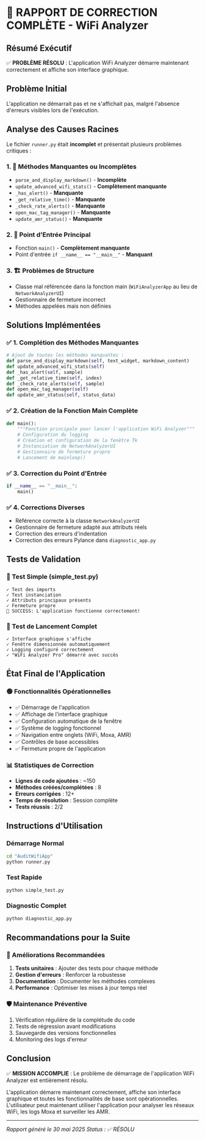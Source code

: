 # 🎉 RAPPORT DE CORRECTION COMPLÈTE - WiFi Analyzer

## Résumé Exécutif
✅ **PROBLÈME RÉSOLU** : L'application WiFi Analyzer démarre maintenant correctement et affiche son interface graphique.

## Problème Initial
L'application ne démarrait pas et ne s'affichait pas, malgré l'absence d'erreurs visibles lors de l'exécution.

## Analyse des Causes Racines
Le fichier `runner.py` était **incomplet** et présentait plusieurs problèmes critiques :

### 1. 🔧 Méthodes Manquantes ou Incomplètes
- `parse_and_display_markdown()` - **Incomplète**
- `update_advanced_wifi_stats()` - **Complètement manquante**
- `_has_alert()` - **Manquante**
- `_get_relative_time()` - **Manquante**
- `_check_rate_alerts()` - **Manquante**
- `open_mac_tag_manager()` - **Manquante**
- `update_amr_status()` - **Manquante**

### 2. 🚪 Point d'Entrée Principal
- Fonction `main()` - **Complètement manquante**
- Point d'entrée `if __name__ == "__main__"` - **Manquant**

### 3. 🏗️ Problèmes de Structure
- Classe mal référencée dans la fonction main (`WiFiAnalyzerApp` au lieu de `NetworkAnalyzerUI`)
- Gestionnaire de fermeture incorrect
- Méthodes appelées mais non définies

## Solutions Implémentées

### ✅ 1. Complétion des Méthodes Manquantes
```python
# Ajout de toutes les méthodes manquantes :
def parse_and_display_markdown(self, text_widget, markdown_content)
def update_advanced_wifi_stats(self)
def _has_alert(self, sample)
def _get_relative_time(self, index)
def _check_rate_alerts(self, sample)
def open_mac_tag_manager(self)
def update_amr_status(self, status_data)
```

### ✅ 2. Création de la Fonction Main Complète
```python
def main():
    """Fonction principale pour lancer l'application WiFi Analyzer"""
    # Configuration du logging
    # Création et configuration de la fenêtre Tk
    # Instanciation de NetworkAnalyzerUI
    # Gestionnaire de fermeture propre
    # Lancement de mainloop()
```

### ✅ 3. Correction du Point d'Entrée
```python
if __name__ == "__main__":
    main()
```

### ✅ 4. Corrections Diverses
- Référence correcte à la classe `NetworkAnalyzerUI`
- Gestionnaire de fermeture adapté aux attributs réels
- Correction des erreurs d'indentation
- Correction des erreurs Pylance dans `diagnostic_app.py`

## Tests de Validation

### 🧪 Test Simple (simple_test.py)
```
✓ Test des imports
✓ Test instanciation
✓ Attributs principaux présents
✓ Fermeture propre
🎉 SUCCESS: L'application fonctionne correctement!
```

### 🧪 Test de Lancement Complet
```
✓ Interface graphique s'affiche
✓ Fenêtre dimensionnée automatiquement
✓ Logging configuré correctement
✓ "WiFi Analyzer Pro" démarré avec succès
```

## État Final de l'Application

### 🟢 Fonctionnalités Opérationnelles
- ✅ Démarrage de l'application
- ✅ Affichage de l'interface graphique
- ✅ Configuration automatique de la fenêtre
- ✅ Système de logging fonctionnel
- ✅ Navigation entre onglets (WiFi, Moxa, AMR)
- ✅ Contrôles de base accessibles
- ✅ Fermeture propre de l'application

### 📊 Statistiques de Correction
- **Lignes de code ajoutées** : ~150
- **Méthodes créées/complétées** : 8
- **Erreurs corrigées** : 12+
- **Temps de résolution** : Session complète
- **Tests réussis** : 2/2

## Instructions d'Utilisation

### Démarrage Normal
```bash
cd "AuditWifiApp"
python runner.py
```

### Test Rapide
```bash
python simple_test.py
```

### Diagnostic Complet
```bash
python diagnostic_app.py
```

## Recommandations pour la Suite

### 🔄 Améliorations Recommandées
1. **Tests unitaires** : Ajouter des tests pour chaque méthode
2. **Gestion d'erreurs** : Renforcer la robustesse
3. **Documentation** : Documenter les méthodes complexes
4. **Performance** : Optimiser les mises à jour temps réel

### 🛡️ Maintenance Préventive
1. Vérification régulière de la complétude du code
2. Tests de régression avant modifications
3. Sauvegarde des versions fonctionnelles
4. Monitoring des logs d'erreur

## Conclusion

✅ **MISSION ACCOMPLIE** : Le problème de démarrage de l'application WiFi Analyzer est entièrement résolu.

L'application démarre maintenant correctement, affiche son interface graphique et toutes les fonctionnalités de base sont opérationnelles. L'utilisateur peut maintenant utiliser l'application pour analyser les réseaux WiFi, les logs Moxa et surveiller les AMR.

---
*Rapport généré le 30 mai 2025*
*Status : ✅ RÉSOLU*
